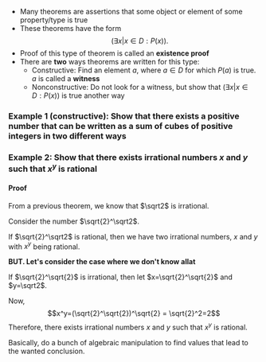 
- Many theorems are assertions that some object or element of some property/type is true
- These theorems have the form $$(\exists x|x\in D: P(x)).$$
- Proof of this type of theorem is called an **existence proof**
- There are **two** ways theorems are written for this type:
	- Constructive: Find an element $a$, where $a\in D$ for which $P(a)$ is true. $a$ is called a **witness**
	- Nonconstructive: Do not look for a witness, but show that $(\exists x|x\in D: P(x))$ is true another way

### Example 1 (constructive): Show that there exists a positive number that can be written as a sum of cubes of positive integers in two different ways


### Example 2: Show that there exists irrational numbers $x$ and $y$ such that $x^y$ is rational

#### Proof
From a previous theorem, we know that $\sqrt2$ is irrational.

Consider the number $\sqrt{2}^\sqrt2$. 

If $\sqrt{2}^\sqrt2$ is rational, then we have two irrational numbers, $x$ and $y$ with $x^y$ being rational.

**BUT. Let's consider the case where we don't know allat**

If $\sqrt{2}^\sqrt{2}$ is irrational, then let $x=\sqrt{2}^\sqrt{2}$ and $y=\sqrt2$.

Now, $$x^y=(\sqrt{2}^\sqrt{2})^\sqrt{2} = \sqrt{2}^2=2$$
Therefore, there exists irrational numbers $x$ and $y$ such that $x^y$ is rational.

Basically, do a bunch of algebraic manipulation to find values that lead to the wanted conclusion.
